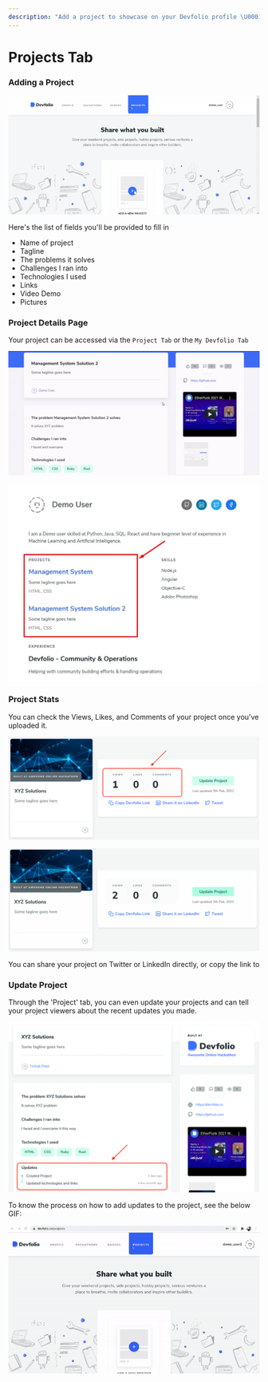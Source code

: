 ```yaml
---
description: "Add a project to showcase on your Devfolio profile \U0001F31F"
---
```


# Projects Tab

### Adding a Project

![](../../.gitbook/assets/ezgif-4-e03fa52d9494.gif)

Here's the list of fields you'll be provided to fill in

* Name of project
* Tagline
* The problems it solves
* Challenges I ran into
* Technologies I used
* Links
* Video Demo
* Pictures

### Project Details Page

Your project can be accessed via the `Project Tab` or the `My Devfolio Tab`

![](../../.gitbook/assets/screen_recording_2021-02-07_at_07.14.03.04_pm.gif)

![](../../.gitbook/assets/image%20%2888%29.png)

### Project Stats

You can check the Views, Likes, and Comments of your project once you've uploaded it.

![](../../.gitbook/assets/image%20%2880%29.png)

![](../../.gitbook/assets/image%20%28104%29.png)

You can share your project on Twitter or LinkedIn directly, or copy the link to

### Update Project

Through the 'Project' tab, you can even update your projects and can tell your project viewers about the recent updates you made.

![](../../.gitbook/assets/image%20%2894%29.png)

To know the process on how to add updates to the project, see the below GIF:

![](../../.gitbook/assets/update.gif)


